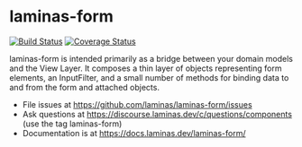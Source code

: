 # laminas-form

[![Build Status](https://travis-ci.org/laminas/laminas-form.svg?branch=master)](https://travis-ci.org/laminas/laminas-form)
[![Coverage Status](https://coveralls.io/repos/laminas/laminas-form/badge.svg?branch=master)](https://coveralls.io/r/laminas/laminas-form?branch=master)

laminas-form is intended primarily as a bridge between your domain models and
the View Layer. It composes a thin layer of objects representing form elements,
an InputFilter, and a small number of methods for binding data to and from the
form and attached objects.

- File issues at https://github.com/laminas/laminas-form/issues
- Ask questions at https://discourse.laminas.dev/c/questions/components
  (use the tag laminas-form)
- Documentation is at https://docs.laminas.dev/laminas-form/
